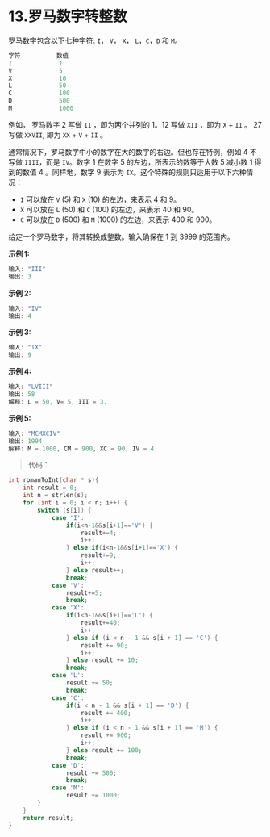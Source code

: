 # 13.罗马数字转整数

罗马数字包含以下七种字符: `I`， `V`， `X`， `L`，`C`，`D` 和 `M`。

```c
字符          数值
I             1
V             5
X             10
L             50
C             100
D             500
M             1000
```

例如， 罗马数字 2 写做 `II` ，即为两个并列的 1。12 写做 `XII` ，即为 `X` + `II` 。 27 写做  `XXVII`, 即为 `XX` + `V` + `II` 。

通常情况下，罗马数字中小的数字在大的数字的右边。但也存在特例，例如 4 不写做 `IIII`，而是 `IV`。数字 1 在数字 5 的左边，所表示的数等于大数 5 减小数 1 得到的数值 4 。同样地，数字 9 表示为 `IX`。这个特殊的规则只适用于以下六种情况：

- `I` 可以放在 `V` (5) 和 `X` (10) 的左边，来表示 4 和 9。
- `X` 可以放在 `L` (50) 和 `C` (100) 的左边，来表示 40 和 90。 
- `C` 可以放在 `D` (500) 和 `M` (1000) 的左边，来表示 400 和 900。

给定一个罗马数字，将其转换成整数。输入确保在 1 到 3999 的范围内。

**示例 1:**

```c
输入: "III"
输出: 3
```

**示例 2:**

```c
输入: "IV"
输出: 4
```

**示例 3:**

```c
输入: "IX"
输出: 9
```

**示例 4:**

```c
输入: "LVIII"
输出: 58
解释: L = 50, V= 5, III = 3.
```

**示例 5:**

```c
输入: "MCMXCIV"
输出: 1994
解释: M = 1000, CM = 900, XC = 90, IV = 4.
```

> 代码：

```c
int romanToInt(char * s){
    int result = 0;
    int n = strlen(s);
    for (int i = 0; i < n; i++) {
        switch (s[i]) {
            case 'I':
                if(i<n-1&&s[i+1]=='V') {
                    result+=4;
                    i++;
                } else if(i<n-1&&s[i+1]=='X') {
                    result+=9;
                    i++;
                } else result++;
                break;
            case 'V':
                result+=5;
                break;
            case 'X':
                if(i<n-1&&s[i+1]=='L') {
                    result+=40;
                    i++;
                } else if (i < n - 1 && s[i + 1] == 'C') {
                    result += 90;
                    i++;
                } else result += 10;
                break;
            case 'L':
                result += 50;
                break;
            case 'C':
                if(i < n - 1 && s[i + 1] == 'D') {
                    result += 400;
                    i++;
                } else if (i < n - 1 && s[i + 1] == 'M') {
                    result += 900;
                    i++;
                } else result += 100;
                break;
            case 'D':
                result += 500;
                break;
            case 'M':
                result += 1000;
        }
    }
    return result;
}
```

